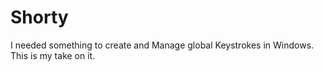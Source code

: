 # Shorty
I needed something to create and Manage global Keystrokes in Windows. This is my take on it.
